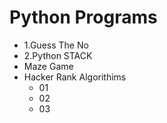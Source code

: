 # Python Programs
+ 1.Guess The No 
+ 2.Python STACK
+ Maze Game
+ Hacker Rank Algorithims
  +  01
  +  02
  +  03
